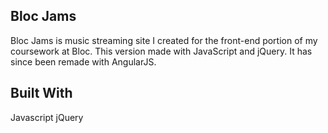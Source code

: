 ## Bloc Jams

Bloc Jams is music streaming site I created for the front-end portion of my coursework at Bloc. This version made with JavaScript and jQuery. It has since been remade with AngularJS.

## Built With

Javascript
jQuery
